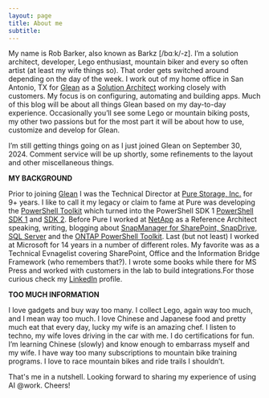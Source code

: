 ```yaml
---
layout: page
title: About me
subtitle: 
---
```


My name is Rob Barker, also known as Barkz [/bɑːk/-z]. I’m a solution architect, developer, Lego enthusiast, mountain biker and every so often artist (at least my wife things so). That order gets switched around depending on the day of the week. I work out of my home office in San Antonio, TX for <a href="https://glean.com">Glean</a> as a <a href="https://boards.greenhouse.io/gleanwork/jobs/4456716005#:~:text=Solutions%20Architects%20lead%20activities%20such,and%20the%20Glean%20partner%20ecosystem.">Solution Architect</a> working closely with customers. My focus is on configuring, automating and building apps. Much of this blog will be about all things Glean based on my day-to-day experience. Occasionally you’ll see some Lego or mountain biking posts, my other two passions but for the most part it will be about how to use, customize and develop for Glean.

I’m still getting things going on as I just joined Glean on September 30, 2024. Comment service will be up shortly, some refinements to the layout and other miscellaneous things.

<b>MY BACKGROUND</b>

Prior to joining <a href="https://glean.com">Glean</a> I was the Technical Director at <a href="https://purestorage.com">Pure Storage, Inc.</a> for 9+ years. I like to call it my legacy or claim to fame at Pure was developing the <a href="https://github.com/barkz/purestorage-powershell-toolkit-2.8.0.430">PowerShell Toolkit</a> which turned into the PowerShell SDK 1 <a href="https://github.com/PureStorage-Connect/PowerShellSDK">PowerShell SDK 1</a> and <a href="https://github.com/PureStorage-Connect/PowerShellSDK2">SDK 2</a>. Before Pure I worked at <a href="https://netapp.com">NetApp</a> as a Reference Architect speaking, writing, blogging about <a href="https://www.netapp.com/support-and-training/documentation/snap-manager-documentation/">SnapManager for SharePoint, SnapDrive, SQL Server</a> and the <a href="https://docs.netapp.com/us-en/ontap-automation/pstk/overview_pstk.html">ONTAP PowerShell Toolkit</a>. Last (but not least) I worked at Microsoft for 14 years in a number of different roles. My favorite was as a Technical Evnagelist covering SharePoint, Office and the Information Bridge Framework (who remembers that?). I wrote some books while there for MS Press and worked with customers in the lab to build integrations.For those curious check my <a href="https://linkedin.com/in/barkz">LinkedIn</a> profile. 

<b>TOO MUCH INFORMATION</b>

I love gadgets and buy way too many. I collect Lego, again way too much, and I mean way too much. I love Chinese and Japanese food and pretty much eat that every day, lucky my wife is an amazing chef. I listen to techno, my wife loves driving in the car with me. I do certifications for fun. I’m learning Chinese (slowly) and know enough to embarrass myself and my wife. I have way too many subscriptions to mountain bike training programs. I love to race mountain bikes and ride trails I shouldn’t. 

That's me in a nutshell. Looking forward to sharing my experience of using AI @work. Cheers! 